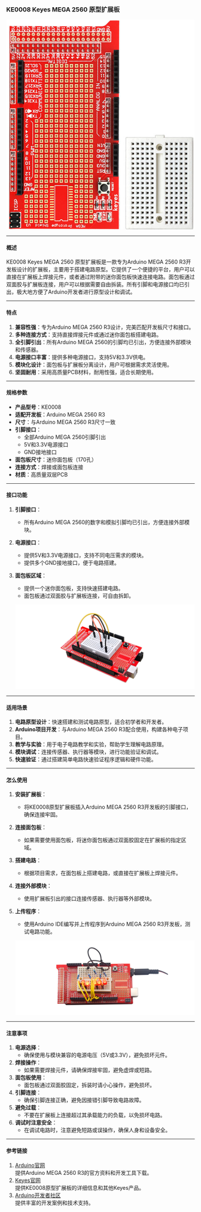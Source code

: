 
### KE0008 Keyes MEGA 2560 原型扩展板

![](media/image-20250312152731994.png)

---

#### **概述**
KE0008 Keyes MEGA 2560 原型扩展板是一款专为Arduino MEGA 2560 R3开发板设计的扩展板，主要用于搭建电路原型。它提供了一个便捷的平台，用户可以直接在扩展板上焊接元件，或者通过附带的迷你面包板快速连接电路。面包板通过双面胶与扩展板连接，用户可以根据需要自由拆装。所有引脚和电源接口均已引出，极大地方便了Arduino开发者进行原型设计和调试。

---

#### **特点**
1. **兼容性强**：专为Arduino MEGA 2560 R3设计，完美匹配开发板尺寸和接口。
2. **多种连接方式**：支持直接焊接元件或通过迷你面包板搭建电路。
3. **全引脚引出**：所有Arduino MEGA 2560的引脚均已引出，方便连接外部模块和传感器。
4. **电源接口丰富**：提供多种电源接口，支持5V和3.3V供电。
5. **模块化设计**：面包板与扩展板分离设计，用户可根据需求灵活使用。
6. **坚固耐用**：采用高质量PCB材料，耐用性强，适合长期使用。

---

#### **规格参数**
- **产品型号**：KE0008
- **适配开发板**：Arduino MEGA 2560 R3
- **尺寸**：与Arduino MEGA 2560 R3尺寸一致
- **引脚接口**：
  - 全部Arduino MEGA 2560引脚引出
  - 5V和3.3V电源接口
  - GND接地接口
- **面包板尺寸**：迷你面包板（170孔）
- **连接方式**：焊接或面包板连接
- **材质**：高质量双层PCB

---

#### **接口功能**
1. **引脚接口**：
   - 所有Arduino MEGA 2560的数字和模拟引脚均已引出，方便连接外部模块。
   
2. **电源接口**：
   - 提供5V和3.3V电源接口，支持不同电压需求的模块。
   - 提供多个GND接地接口，便于电路搭建。

3. **面包板区域**：
   - 提供一个迷你面包板，支持快速搭建电路。
   - 面包板通过双面胶与扩展板连接，可自由拆卸。

   ![img-20250318152540](media/img-20250318152540.png)

---

#### **适用场景**
1. **电路原型设计**：快速搭建和测试电路原型，适合初学者和开发者。
2. **Arduino项目开发**：与Arduino MEGA 2560 R3配合使用，构建各种电子项目。
3. **教学与实验**：用于电子电路教学和实验，帮助学生理解电路原理。
4. **模块调试**：连接传感器、执行器等模块，进行功能验证和调试。
5. **快速验证**：通过搭建简单电路快速验证程序逻辑和硬件功能。

---

#### **怎么使用**
1. **安装扩展板**：
   - 将KE0008原型扩展板插入Arduino MEGA 2560 R3开发板的引脚接口，确保连接牢固。
   
2. **连接面包板**：
   - 如果需要使用面包板，将迷你面包板通过双面胶固定在扩展板的指定区域。
   
3. **搭建电路**：
   - 根据项目需求，在面包板上搭建电路，或直接在扩展板上焊接元件。
   
4. **连接外部模块**：
   - 使用扩展板引出的接口连接传感器、执行器等外部模块。

5. **上传程序**：
   - 使用Arduino IDE编写并上传程序到Arduino MEGA 2560 R3开发板，测试电路功能。

   ![img-20250318152606](media/img-20250318152606.png)

---

#### **注意事项**
1. **电源选择**：
   - 确保使用与模块兼容的电源电压（5V或3.3V），避免损坏元件。
2. **焊接操作**：
   - 如果需要焊接元件，请确保焊接牢固，避免虚焊或短路。
3. **面包板使用**：
   - 面包板通过双面胶固定，拆装时请小心操作，避免损坏。
4. **引脚连接**：
   - 确保引脚连接正确，避免因接错引脚导致电路故障。
5. **避免过载**：
   - 不要在扩展板上连接超过其承载能力的负载，以免损坏电路。
6. **调试时注意安全**：
   - 在调试电路时，注意避免短路或误操作，确保人身和设备安全。

---

#### **参考链接**
1. [Arduino官网](https://www.arduino.cc)  
   提供Arduino MEGA 2560 R3的官方资料和开发工具下载。
2. [Keyes官网](http://www.keyes-robot.com)  
   提供KE0008原型扩展板的详细信息和其他Keyes产品。
3. [Arduino开发者社区](https://forum.arduino.cc)  
   提供丰富的开发案例和技术支持。